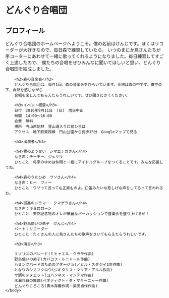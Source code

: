 <!DOCTYPE html>
<html lang="ja">
    <head>
        <meta charset="utf-8">
        <title>どんぐり合唱団　森の音楽会(円山の野鳥の歌声とリコーダーのハーモニー)</title>
        <meta name="description" content="どんぐり合唱団は札幌市内にある円山に住むシマエナガやウソ、
        クマゲラなどの野鳥たちとリコーダーのけんじのメンバーで活動している合唱団です。
        毎月1回、円山で森の音楽会を開催しています。">
    </head>
    <body>
        <h1>どんぐり合唱団</h1>
        <h2>プロフィール</h2>
        どんぐり合唱団のホームページへようこそ。僕の名前はけんじです。ぼくはリコーダーが大好きなので、毎日森で練習していたら、
        いつのまにか鳥さんたちが李コーターにあわせて一緒に歌ってくれるようになりました。毎日練習してすごく上達したので、
        僕たちの合唱をぜひみんなに聞いてほしいと思い、どんぐり合唱団を結成しました。

        <h2>森の音楽会</h2>
        どんぐり合唱団は、毎月1回、森の音楽会をひらいています。会場は森の中です。青空の下、自然を感じながら
        合唱を楽しんでもらえたらうれしいです。ぜひ聞きにきてください。

        <h3>イベント概要</h3>
        日付　2016年9月11日　(日)　雨天中止
        時間　14:00～16:00
        会費　無料
        場所　円山原始林　登山道入り口前ひろば
        アクセス　地下鉄東西線　円山公園から徒歩15分　Googleマップで見る

        <h3>出演者</h3>

        <h4>雪のようせい　シマエナガさん</h4>
        なき声：チーチー、ジュリリ
        ひとこと：将来のゆめは仲間と一緒にアイドルグループをつくることです。みんな応援してね。

        <h4>森のうたひめ　ウソさん</h4>
        なき声：ヒー　フィー
        ひとこと：ウソって言っても正直ものよ。口笛みたいな悲しげな声をしてるって言われるわ。

        <h4>孤高のドラマー　クマゲラさん</h4>
        なき声：キョロローン
        ひとこと：天然記念物のオレが華麗なパーカッションで音楽会を盛り上げるぜ！

        <h4>野鳥使いの弟子　けんじ</h4>
        パート：リコーダー
        ひとこと：たくさんの人に鳥さんたちの歌声をきいてもらえたらうれしいです。

        <h3>演目</h3>

        エゾリスのパレード(ミヒャエル・クララ作曲)
        野鳥使いの弟子(カバコフ・ルニャール作曲)
        ハミングバードのためのアダージョ(ノビル・スダジイ1世作曲)
        となりのシマフクロウ(ジギタリス・マリア・アルル作曲)
        ヤ調のメヌエット(ヨハンネス・マンテマ作曲)
        木漏れ日の舞曲(ベネディクト・ダ・マキーニャー作曲)
        どんぐりころころ(青木存義作詞・梁田貞作作曲)
    </body>
</html>
